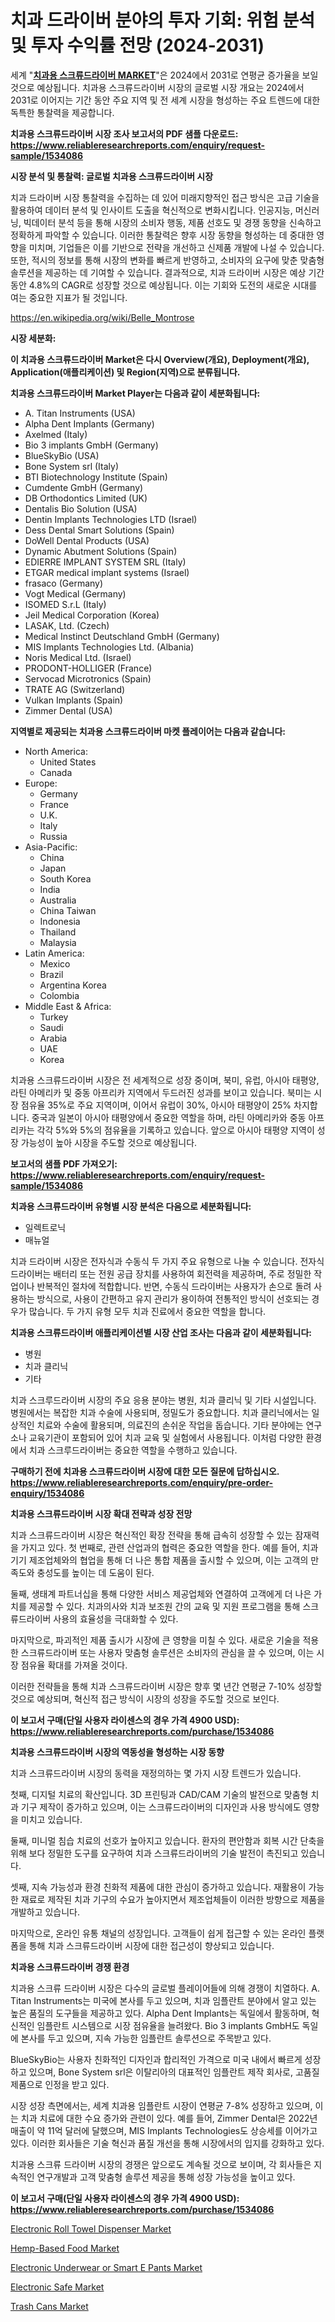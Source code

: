 <p><h1>치과 드라이버 분야의 투자 기회: 위험 분석 및 투자 수익률 전망 (2024-2031)</h1></p><p>세계 "<strong><a href="https://www.reliableresearchreports.com/dental-screwdrivers-r1534086?utm_campaign=105&utm_medium=8&utm_source=Github&utm_content=ia&utm_term=14102024&utm_id=dental-screwdrivers">치과용 스크류드라이버 MARKET</a></strong>"은 2024에서 2031로 연평균 증가율을 보일 것으로 예상됩니다. 치과용 스크류드라이버 시장의 글로벌 시장 개요는 2024에서 2031로 이어지는 기간 동안 주요 지역 및 전 세계 시장을 형성하는 주요 트렌드에 대한 독특한 통찰력을 제공합니다.</p>
<p><strong>치과용 스크류드라이버 시장 조사 보고서의 PDF 샘플 다운로드: <a href="https://www.reliableresearchreports.com/enquiry/request-sample/1534086?utm_campaign=105&utm_medium=8&utm_source=Github&utm_content=ia&utm_term=14102024&utm_id=dental-screwdrivers">https://www.reliableresearchreports.com/enquiry/request-sample/1534086</a></strong></p>
<p><strong>시장 분석 및 통찰력: 글로벌 치과용 스크류드라이버 시장</strong></p>
<p><p>치과 드라이버 시장 통찰력을 수집하는 데 있어 미래지향적인 접근 방식은 고급 기술을 활용하여 데이터 분석 및 인사이트 도출을 혁신적으로 변화시킵니다. 인공지능, 머신러닝, 빅데이터 분석 등을 통해 시장의 소비자 행동, 제품 선호도 및 경쟁 동향을 신속하고 정확하게 파악할 수 있습니다. 이러한 통찰력은 향후 시장 동향을 형성하는 데 중대한 영향을 미치며, 기업들은 이를 기반으로 전략을 개선하고 신제품 개발에 나설 수 있습니다. 또한, 적시의 정보를 통해 시장의 변화를 빠르게 반영하고, 소비자의 요구에 맞춘 맞춤형 솔루션을 제공하는 데 기여할 수 있습니다. 결과적으로, 치과 드라이버 시장은 예상 기간 동안 4.8%의 CAGR로 성장할 것으로 예상됩니다. 이는 기회와 도전의 새로운 시대를 여는 중요한 지표가 될 것입니다.</p></p>
<p><a href="%7CAUTHORITHY_DOMAIN_URL%7C?utm_campaign=105&utm_medium=8&utm_source=Github&utm_content=ia&utm_term=14102024&utm_id=dental-screwdrivers">https://en.wikipedia.org/wiki/Belle_Montrose</a></p>
<p><strong>시장 세분화:</strong></p>
<p><strong>이 치과용 스크류드라이버 Market은 다시 Overview(개요), Deployment(개요), Application(애플리케이션) 및 Region(지역)으로 분류됩니다.</strong></p>
<p><strong>치과용 스크류드라이버 Market Player는 다음과 같이 세분화됩니다:</strong></p>
<p><ul><li>A. Titan Instruments (USA)</li><li>Alpha Dent Implants (Germany)</li><li>Axelmed (Italy)</li><li>Bio 3 implants GmbH (Germany)</li><li>BlueSkyBio (USA)</li><li>Bone System srl (Italy)</li><li>BTI Biotechnology Institute (Spain)</li><li>Cumdente GmbH (Germany)</li><li>DB Orthodontics Limited (UK)</li><li>Dentalis Bio Solution (USA)</li><li>Dentin Implants Technologies LTD (Israel)</li><li>Dess Dental Smart Solutions (Spain)</li><li>DoWell Dental Products (USA)</li><li>Dynamic Abutment Solutions (Spain)</li><li>EDIERRE IMPLANT SYSTEM SRL (Italy)</li><li>ETGAR medical implant systems (Israel)</li><li>frasaco (Germany)</li><li>Vogt Medical (Germany)</li><li>ISOMED S.r.L (Italy)</li><li>Jeil Medical Corporation (Korea)</li><li>LASAK, Ltd. (Czech)</li><li>Medical Instinct Deutschland GmbH (Germany)</li><li>MIS Implants Technologies Ltd. (Albania)</li><li>Noris Medical Ltd. (Israel)</li><li>PRODONT-HOLLIGER (France)</li><li>Servocad Microtronics (Spain)</li><li>TRATE AG (Switzerland)</li><li>Vulkan Implants (Spain)</li><li>Zimmer Dental (USA)</li></ul></p>
<p><strong>지역별로 제공되는 치과용 스크류드라이버 마켓 플레이어는 다음과 같습니다:</strong></p>
<p><ul>
    <li>
        North America:
        <ul>
            <li>United States</li>
            <li>Canada</li>
        </ul>
    </li>
    <li>
        Europe:
        <ul>
            <li>Germany</li>
            <li>France</li>
            <li>U.K.</li>
            <li>Italy</li>
            <li>Russia</li>
        </ul>
    </li>
    <li>
        Asia-Pacific:
        <ul>
            <li>China</li>
            <li>Japan</li>
            <li>South Korea</li>
            <li>India</li>
            <li>Australia</li>
            <li>China Taiwan</li>
            <li>Indonesia</li>
            <li>Thailand</li>
            <li>Malaysia</li>
        </ul>
    </li>
    <li>
        Latin America:
        <ul>
            <li>Mexico</li>
            <li>Brazil</li>
            <li>Argentina Korea</li>
            <li>Colombia</li>
        </ul>
    </li>
    <li>
        Middle East & Africa:
        <ul>
            <li>Turkey</li>
            <li>Saudi</li>
            <li>Arabia</li>
            <li>UAE</li>
            <li>Korea</li>
        </ul>
    </li>
    </ul></p>
<p><p>치과용 스크류드라이버 시장은 전 세계적으로 성장 중이며, 북미, 유럽, 아시아 태평양, 라틴 아메리카 및 중동 아프리카 지역에서 두드러진 성과를 보이고 있습니다. 북미는 시장 점유율 35%로 주요 지역이며, 이어서 유럽이 30%, 아시아 태평양이 25% 차지합니다. 중국과 일본이 아시아 태평양에서 중요한 역할을 하며, 라틴 아메리카와 중동 아프리카는 각각 5%와 5%의 점유율을 기록하고 있습니다. 앞으로 아시아 태평양 지역이 성장 가능성이 높아 시장을 주도할 것으로 예상됩니다.</p></p>
<p><strong>보고서의 샘플 PDF 가져오기: <a href="https://www.reliableresearchreports.com/enquiry/request-sample/1534086?utm_campaign=105&utm_medium=8&utm_source=Github&utm_content=ia&utm_term=14102024&utm_id=dental-screwdrivers">https://www.reliableresearchreports.com/enquiry/request-sample/1534086</a></strong></p>
<p><strong>치과용 스크류드라이버 유형별 시장 분석은 다음으로 세분화됩니다:</strong></p>
<p><ul><li>일렉트로닉</li><li>매뉴얼</li></ul></p>
<p><p>치과 드라이버 시장은 전자식과 수동식 두 가지 주요 유형으로 나눌 수 있습니다. 전자식 드라이버는 배터리 또는 전원 공급 장치를 사용하여 회전력을 제공하며, 주로 정밀한 작업이나 반복적인 절차에 적합합니다. 반면, 수동식 드라이버는 사용자가 손으로 돌려 사용하는 방식으로, 사용이 간편하고 유지 관리가 용이하여 전통적인 방식이 선호되는 경우가 많습니다. 두 가지 유형 모두 치과 진료에서 중요한 역할을 합니다.</p></p>
<p><strong>치과용 스크류드라이버 애플리케이션별 시장 산업 조사는 다음과 같이 세분화됩니다:</strong></p>
<p><ul><li>병원</li><li>치과 클리닉</li><li>기타</li></ul></p>
<p><p>치과 스크루드라이버 시장의 주요 응용 분야는 병원, 치과 클리닉 및 기타 시설입니다. 병원에서는 복잡한 치과 수술에 사용되며, 정밀도가 중요합니다. 치과 클리닉에서는 일상적인 치료와 수술에 활용되며, 의료진의 손쉬운 작업을 돕습니다. 기타 분야에는 연구소나 교육기관이 포함되어 있어 치과 교육 및 실험에서 사용됩니다. 이처럼 다양한 환경에서 치과 스크루드라이버는 중요한 역할을 수행하고 있습니다.</p></p>
<p><strong>구매하기 전에 치과용 스크류드라이버 시장에 대한 모든 질문에 답하십시오. <a href="https://www.reliableresearchreports.com/enquiry/pre-order-enquiry/1534086?utm_campaign=105&utm_medium=8&utm_source=Github&utm_content=ia&utm_term=14102024&utm_id=dental-screwdrivers">https://www.reliableresearchreports.com/enquiry/pre-order-enquiry/1534086</a></strong></p>
<p><strong>치과용 스크류드라이버 시장 확대 전략과 성장 전망</strong></p>
<p><p>치과 스크류드라이버 시장은 혁신적인 확장 전략을 통해 급속히 성장할 수 있는 잠재력을 가지고 있다. 첫 번째로, 관련 산업과의 협력은 중요한 역할을 한다. 예를 들어, 치과 기기 제조업체와의 협업을 통해 더 나은 통합 제품을 출시할 수 있으며, 이는 고객의 만족도와 충성도를 높이는 데 도움이 된다. </p><p>둘째, 생태계 파트너십을 통해 다양한 서비스 제공업체와 연결하여 고객에게 더 나은 가치를 제공할 수 있다. 치과의사와 치과 보조원 간의 교육 및 지원 프로그램을 통해 스크류드라이버 사용의 효율성을 극대화할 수 있다.</p><p>마지막으로, 파괴적인 제품 출시가 시장에 큰 영향을 미칠 수 있다. 새로운 기술을 적용한 스크류드라이버 또는 사용자 맞춤형 솔루션은 소비자의 관심을 끌 수 있으며, 이는 시장 점유율 확대를 가져올 것이다.</p><p>이러한 전략들을 통해 치과 스크류드라이버 시장은 향후 몇 년간 연평균 7-10% 성장할 것으로 예상되며, 혁신적 접근 방식이 시장의 성장을 주도할 것으로 보인다.</p></p>
<p><strong>이 보고서 구매(단일 사용자 라이센스의 경우 가격 4900 USD): <a href="https://www.reliableresearchreports.com/purchase/1534086?utm_campaign=105&utm_medium=8&utm_source=Github&utm_content=ia&utm_term=14102024&utm_id=dental-screwdrivers">https://www.reliableresearchreports.com/purchase/1534086</a></strong></p>
<p><strong>치과용 스크류드라이버 시장의 역동성을 형성하는 시장 동향</strong></p>
<p><p>치과 스크류드라이버 시장의 동력을 재정의하는 몇 가지 시장 트렌드가 있습니다. </p><p>첫째, 디지털 치료의 확산입니다. 3D 프린팅과 CAD/CAM 기술의 발전으로 맞춤형 치과 기구 제작이 증가하고 있으며, 이는 스크류드라이버의 디자인과 사용 방식에도 영향을 미치고 있습니다.</p><p>둘째, 미니멀 침습 치료의 선호가 높아지고 있습니다. 환자의 편안함과 회복 시간 단축을 위해 보다 정밀한 도구를 요구하여 치과 스크류드라이버의 기술 발전이 촉진되고 있습니다.</p><p>셋째, 지속 가능성과 환경 친화적 제품에 대한 관심이 증가하고 있습니다. 재활용이 가능한 재료로 제작된 치과 기구의 수요가 높아지면서 제조업체들이 이러한 방향으로 제품을 개발하고 있습니다.</p><p>마지막으로, 온라인 유통 채널의 성장입니다. 고객들이 쉽게 접근할 수 있는 온라인 플랫폼을 통해 치과 스크류드라이버 시장에 대한 접근성이 향상되고 있습니다.</p></p>
<p><strong>치과용 스크류드라이버 경쟁 환경</strong></p>
<p><p>치과용 스크류 드라이버 시장은 다수의 글로벌 플레이어들에 의해 경쟁이 치열하다. A. Titan Instruments는 미국에 본사를 두고 있으며, 치과 임플란트 분야에서 알고 있는 높은 품질의 도구들을 제공하고 있다. Alpha Dent Implants는 독일에서 활동하며, 혁신적인 임플란트 시스템으로 시장 점유율을 늘려왔다. Bio 3 implants GmbH도 독일에 본사를 두고 있으며, 지속 가능한 임플란트 솔루션으로 주목받고 있다. </p><p>BlueSkyBio는 사용자 친화적인 디자인과 합리적인 가격으로 미국 내에서 빠르게 성장하고 있으며, Bone System srl은 이탈리아의 대표적인 임플란트 제작 회사로, 고품질 제품으로 인정을 받고 있다. </p><p>시장 성장 측면에서는, 세계 치과용 임플란트 시장이 연평균 7-8% 성장하고 있으며, 이는 치과 치료에 대한 수요 증가와 관련이 있다. 예를 들어, Zimmer Dental은 2022년 매출이 약 11억 달러에 달했으며, MIS Implants Technologies도 상승세를 이어가고 있다. 이러한 회사들은 기술 혁신과 품질 개선을 통해 시장에서의 입지를 강화하고 있다. </p><p>치과용 스크류 드라이버 시장의 경쟁은 앞으로도 계속될 것으로 보이며, 각 회사들은 지속적인 연구개발과 고객 맞춤형 솔루션 제공을 통해 성장 가능성을 높이고 있다.</p></p>
<p><strong>이 보고서 구매(단일 사용자 라이센스의 경우 가격 4900 USD): <a href="https://www.reliableresearchreports.com/purchase/1534086?utm_campaign=105&utm_medium=8&utm_source=Github&utm_content=ia&utm_term=14102024&utm_id=dental-screwdrivers">https://www.reliableresearchreports.com/purchase/1534086</a></strong></p>
<p><p><a href="https://www.linkedin.com/pulse/electronic-roll-towel-dispenser-market-global-regional-analysis-qvv7f?utm_campaign=105&utm_medium=8&utm_source=Github&utm_content=ia&utm_term=14102024&utm_id=dental-screwdrivers">Electronic Roll Towel Dispenser Market</a></p><p><a href="https://github.com/JamesCox407/Market-Research-Report-List-1/blob/main/hemp-based-food-market.md?utm_campaign=105&utm_medium=8&utm_source=Github&utm_content=ia&utm_term=14102024&utm_id=dental-screwdrivers">Hemp-Based Food Market</a></p><p><a href="https://www.linkedin.com/pulse/global-electronic-underwear-smart-e-pants-industry-analysis-o7hrf?utm_campaign=105&utm_medium=8&utm_source=Github&utm_content=ia&utm_term=14102024&utm_id=dental-screwdrivers">Electronic Underwear or Smart E Pants Market</a></p><p><a href="https://www.linkedin.com/pulse/insights-electronic-safe-market-players-size-geographical-itbpf?utm_campaign=105&utm_medium=8&utm_source=Github&utm_content=ia&utm_term=14102024&utm_id=dental-screwdrivers">Electronic Safe Market</a></p><p><a href="https://github.com/RoseBoyd475/Market-Research-Report-List-1/blob/main/trash-cans-market.md?utm_campaign=105&utm_medium=8&utm_source=Github&utm_content=ia&utm_term=14102024&utm_id=dental-screwdrivers">Trash Cans Market</a></p></p>